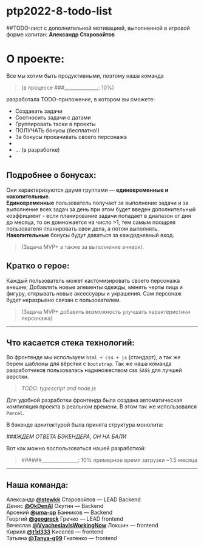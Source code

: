 # ptp2022-8-todo-list
##TODO-лист c дополнительной мотивацией, выполненной в игровой форме
капитан: **Александр Старовойтов**

О проекте:
===

Все мы хотим быть продуктивными, поэтому наша команда
>(в процессе ###______________: 10%)
>
разработала TODO-приложение, в котором вы сможете:

+ Создавать задачи
+ Соотносить задачи с датами
+ Группировать таски в проекты
+ ПОЛУЧАТЬ бонусы (бесплатно!)
+ За бонусы прокачивать своего персонажа
+
+ ... (в разработке)
+

Подробнее о бонусах:
---
Они характеризуются двумя группами — **единовременные и накопительные**.  
**Единовременные** пользователь получает за выполнение задачи и за выполнение всех задач за день
при этом будет введен дополнительный коэффициент - если планирование задачи попадает в диапазон от дня до месяца,
то он домножается на число >1, тем самым поощряя пользователя планировать свои дела, а потом выполнять.  
**Накопительные** бонусы будут даваться за каждодневный вход.

>(Задача MVP+ а также за выполнение ачивок).

Кратко о герое:
---

Каждый пользователь может кастомизировать своего персонажа внешне;
Добавлять новые элементы одежды, менять черты лица и фигуру,
открывать новые аксессуары и украшения.
Сам персонаж будет неразрывно связан с пользователем.

>(Задача MVP+ добавить возможность улучшать характеристики персонажа)

---
Что касается стека технологий:
---

Во фронтенде мы используем `html + css + js` (стандарт),
а так же берем шаблоны для вёрстки c `bootstrap`.
Так же наша команда разработчиков пользовалась надмножеством css `SASS` для лучшей верстки.

>*TODO: typescript and node.js*

Для удобной разработки фронтенда была создана автоматическая компиляция проекта в реальном времени.
В этом так же использовался `Parcel`.

В бэкенде архитектурой была принята структура монолита:

###*ЖДЕМ ОТВЕТА БЭКЕНДЕРА, ОН НА БАЛИ*

Вот как можно воспользоваться нашей разработкой:

>###\###_______________: 10% примерное время загрузки ~1.5 месяца


---
Наша команда:
---

Александр **[@stewkk](https://github.com/stewkk)** Старовойтов — LEAD Backend  
Денис **[@OkDenAl](https://github.com/OkDenAl)** Окутин — Backend  
Арсений **[@uma-op](https://github.com/uma-op)** Банников — Backend  
Георгий **[@geogreck](https://github.com/geogreck)** Гречко — LEAD frontend  
Вячеслав **[@VyacheslavIsWorkingNow](https://github.com/VyacheslavIsWorkingNow)** Локшин — frontend  
Кирилл **[@t1d333](https://github.com/t1d333)** Киселёв —  frontend  
Татьяна **[@Tanya-g99](https://github.com/Tanya-g99)** Гнатенко — frontend  
